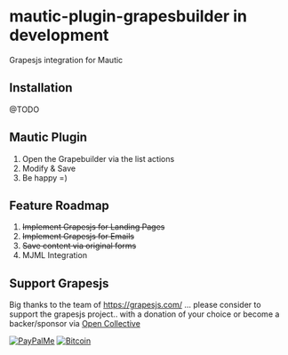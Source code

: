 # mautic-plugin-grapesbuilder in development
Grapesjs integration for Mautic

## Installation

@TODO

## Mautic Plugin

1. Open the Grapebuilder via the list actions
2. Modify & Save
3. Be happy =)

## Feature Roadmap

1. ~~Implement Grapesjs for Landing Pages~~
2. ~~Implement Grapesjs for Emails~~
3. ~~Save content via original forms~~
4. MJML Integration

## Support Grapesjs

Big thanks to the team of https://grapesjs.com/ ... please consider to support the grapesjs project.. with a donation of your choice or become a backer/sponsor via [Open Collective](https://opencollective.com/grapesjs)

[![PayPalMe](http://grapesjs.com/img/ppme.png)](https://paypal.me/grapesjs)
[![Bitcoin](https://user-images.githubusercontent.com/11614725/52977952-87235f80-33cf-11e9-9607-7a9a354e1155.png)](https://commerce.coinbase.com/checkout/fc90b940-558d-408b-a166-28a823c98173)